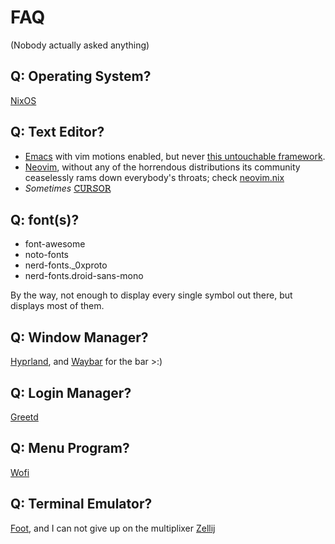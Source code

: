 # FAQ
(Nobody actually asked anything)

## Q: Operating System?
[NixOS](https://nixos.wiki/wiki/Overview_of_the_NixOS_Linux_distribution)

## Q: Text Editor?
- [Emacs](https://www.gnu.org/software/emacs/) with vim motions enabled, but never [this untouchable framework](https://github.com/doomemacs/doomemacs).
- [Neovim](https://neovim.io/), without any of the horrendous distributions its community ceaselessly rams down everybody's throats; check [neovim.nix](./modules/nvim.nix)
- *Sometimes* [**𝙲𝚄𝚁𝚂𝙾𝚁**](https://www.cursor.com/)

## Q: font(s)?
- font-awesome
- noto-fonts
- nerd-fonts._0xproto
- nerd-fonts.droid-sans-mono

By the way, not enough to display every single symbol out there, but displays most of them.

## Q: Window Manager?
[Hyprland](https://hyprland.org/), and [Waybar](https://wiki.archlinux.org/title/Waybar) for the bar >:)

## Q: Login Manager?
[Greetd](https://wiki.archlinux.org/title/Greetd)

## Q: Menu Program?
[Wofi](https://man.archlinux.org/man/wofi.1)

## Q: Terminal Emulator?
[Foot](https://wiki.archlinux.org/title/Foot), and I can not give up on the multiplixer [Zellij](https://zellij.dev/)

